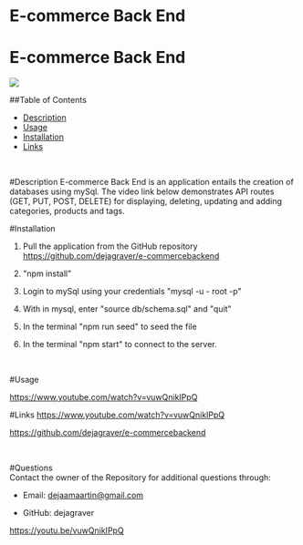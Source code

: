 # E-commerce Back End

 <h1> E-commerce Back End </h1>
  
  <img src = "https://img.shields.io/badge/license-MIT License-brightgreen"><br />

  ##Table of Contents
  * [Description](#Description)
  * [Usage](#Usage)
  * [Installation](#Installation)
  * [Links](#Links)
  <br />

<a name="Description">#Description</a>
E-commerce Back End is an application entails the creation of databases using mySql. The video link below demonstrates API routes (GET, PUT, POST, DELETE) for displaying, deleting, updating and adding categories, products and tags.
 <br />

<a name="Installation">#Installation</a>
1. Pull the application from the GitHub repository https://github.com/dejagraver/e-commercebackend
2. "npm install"
3. Login to mySql using your credentials "mysql -u - root -p"
4. With in mysql, enter "source db/schema.sql" and "quit"
5. In the terminal "npm run seed" to seed the file 
6. In the terminal "npm start" to connect to the server.

    <br />

<a name="Usage">#Usage</a>

 https://www.youtube.com/watch?v=vuwQnikIPpQ
    <br />


 <a name="Links">#Links</a>
https://www.youtube.com/watch?v=vuwQnikIPpQ

https://github.com/dejagraver/e-commercebackend

  <br />


  #Questions <br />
  Contact the owner of the Repository for additional questions through:

* Email: dejaamaartin@gmail.com

* GitHub: dejagraver

https://youtu.be/vuwQnikIPpQ

